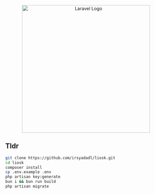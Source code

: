 <p align="center"><a href="https://laravel.com" target="_blank"><img src="https://raw.githubusercontent.com/laravel/art/master/logo-lockup/5%20SVG/2%20CMYK/1%20Full%20Color/laravel-logolockup-cmyk-red.svg" width="400" alt="Laravel Logo"></a></p>

## Tldr

```bash
git clone https://github.com/irsyadadl/liosk.git
cd liosk
composer install
cp .env.example .env
php artisan key:generate
bun i && bun run build
php artisan migrate
```

